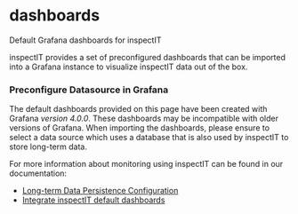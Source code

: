 # dashboards
Default Grafana dashboards for inspectIT

inspectIT provides a set of preconfigured dashboards that can be imported into a Grafana instance to visualize inspectIT data out of the box.

### Preconfigure Datasource in Grafana
The default dashboards provided on this page have been created with Grafana *version 4.0.0*. These dashboards may be incompatible with older versions of Grafana.
When importing the dashboards, please ensure to select a data source which uses a database that is also used by inspectIT to store long-term data.

For more information about monitoring using inspectIT can be found in our documentation:

* [Long-term Data Persistence Configuration](https://inspectit-performance.atlassian.net/wiki/display/DOC17/Long-term+Data+Persistence+Configuration)
* [Integrate inspectIT default dashboards](https://inspectit-performance.atlassian.net/wiki/display/DOC17/Integrate+inspectIT+default+dashboards)